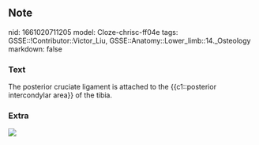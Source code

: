 ## Note
nid: 1661020711205
model: Cloze-chrisc-ff04e
tags: GSSE::!Contributor::Victor_Liu, GSSE::Anatomy::Lower_limb::14._Osteology
markdown: false

### Text
The posterior cruciate ligament is attached to the {{c1::posterior intercondylar area}} of the tibia.

### Extra
<img src="pcl%20anatomy.jpg">
